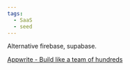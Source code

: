 ```yaml
---
tags:
  - SaaS
  - seed
---
```

Alternative firebase, supabase.

[Appwrite - Build like a team of hundreds](https://appwrite.io/)

